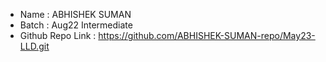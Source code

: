 - Name : ABHISHEK SUMAN
- Batch : Aug22 Intermediate
- Github Repo Link : https://github.com/ABHISHEK-SUMAN-repo/May23-LLD.git
